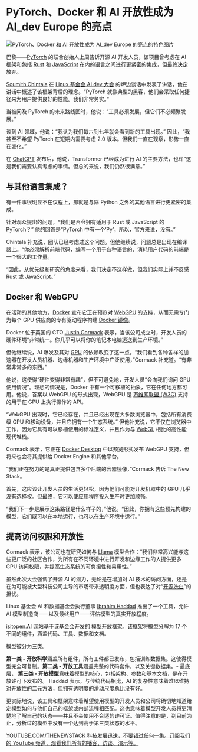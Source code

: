 # PyTorch、Docker 和 AI 开放性成为 AI_dev Europe 的亮点

![PyTorch、Docker 和 AI 开放性成为 AI_dev Europe 的亮点的特色图片](https://cdn.thenewstack.io/media/2024/06/d5cec598-nahrizul-kadri-oasf0qmrwla-unsplash-1024x578.jpg)

巴黎——[PyTorch](https://thenewstack.io/pytorch-takes-ai-ml-back-to-its-research-open-source-roots/) 的联合创始人上周告诉开源 AI 开发人员，该项目曾考虑在 AI 框架和包括 [Rust](https://thenewstack.io/rust-growing-fastest-but-javascript-reigns-supreme/) 和 [JavaScript](https://thenewstack.io/top-10-javascript-libraries-to-use-in-2024/) 在内的语言之间进行更紧密的集成，但最终决定放弃。

[Soumith Chintala](https://www.linkedin.com/in/soumith/) 在 [Linux 基金会 AI dev 大会](https://events.linuxfoundation.org/ai-dev-europe/) 的炉边谈话中发表了讲话，他在讲话中概述了该框架背后的理念。“PyTorch 就像典型的黑客，他们会采取任何捷径来为用户提供良好的性能。我们非常务实。”

当被问及 PyTorch 的未来路线图时，他说：“工具必须发展，但它们不必频繁发展。”

谈到 AI 领域，他说：“我认为我们每六到七年就会看到新的工具出现。” 因此，“我甚至不希望 PyTorch 在短期内需要考虑 2.0 版本。但我们一直在观察，形势一直在变化。”

在 [ChatGPT](https://thenewstack.io/how-ray-a-distributed-ai-framework-helps-power-chatgpt/) 发布后，他说，Transformer 已经成为进行 AI 的主要方法，也许“这是我们需要认真考虑的事情。但总的来说，我们仍然很满意。”

## 与其他语言集成？
有一件事很明显不在议程上，那就是与除 Python 之外的其他语言进行更紧密的集成。

针对观众提出的问题，“我们是否会拥有适用于 Rust 或 JavaScript 的 PyTorch？” 他的回答是“PyTorch 中有一个‘Py’，所以，官方来说，没有。”

Chintala 补充说，团队已经考虑过这个问题。但他继续说，问题总是出现在编译器上。“你必须解析前端代码，编写一个用于各种语言的、消耗用户代码的前端是一个很大的工作量。

“因此，从优先级和研究的角度来看，我们决定不这样做，但我们实际上并不反感 Rust 或 JavaScript。”

## Docker 和 WebGPU
在活动的其他地方，[Docker](https://www.docker.com/?utm_content=inline+mention) 宣布它正在预览对 [WebGPU](https://thenewstack.io/google-talks-web-platform-os-integration-webgpu-and-more/) 的支持，从而无需专门为每个 GPU 供应商的专有驱动程序构建 [Docker 镜像](https://thenewstack.io/the-case-for-environment-specific-docker-images/)。

Docker 位于英国的 CTO [Justin Cormack](https://www.linkedin.com/in/justincormack/?originalSubdomain=uk) 表示，当该公司成立时，开发人员的硬件环境“非常统一。你几乎可以将你的笔记本电脑运送到生产环境。”

但他继续说，AI 爆发及其对 [GPU](https://thenewstack.io/nvidia-gpu-dominance-at-a-crossroads/) 的依赖改变了这一点。“我们看到各种各样的加速器在开发人员机器、边缘机器和生产环境中广泛使用，”Cormack 补充道。“有非常非常多的东西。”

他说，这使得“硬件变得非常有趣”，但不可避免地，开发人员“会向我们询问 GPU 使用情况”。理想的情况是，Docker 中有一个可移植的抽象，它在任何地方都可用。他说，答案以 WebGPU 的形式出现，WebGPU 是 [万维网联盟 (W3C)](https://www.w3.org/) 支持的用于在 GPU 上执行操作的 API。

“WebGPU 出现时，它已经存在，并且已经出现在大多数浏览器中，包括所有消费级 GPU 和移动设备，并且它拥有一个生态系统。” 但他补充说，它不仅在浏览器中工作，因为它具有可以移植使用的标准定义，并且作为与 [WebGL](https://get.webgl.org/) 相比的高性能现代堆栈。

Cormack 表示，它正在 [Docker Desktop](https://thenewstack.io/create-a-development-environment-in-docker-desktop/) 中以预览形式发布 WebGPU 支持，但将来也会将其提供给 Docker Engine 和其他平台。

“我们正在努力的是真正提供包含多个后端的容器镜像，”Cormack 告诉 The New Stack。

首先，这应该让开发人员的生活更轻松，因为他们可能对开发机器中的 GPU 几乎没有选择权。但最终，它可以使应用程序投入生产时更加顺畅。

“我们下一步是展示这条路径是什么样子的，”他说。“因此，你拥有这些预先构建的模型，它们既可以在本地运行，也可以在生产环境中运行。”

## 提高访问权限和开放性
Cormack 表示，该公司也在研究如何与 [Llama](https://thenewstack.io/coding-test-for-llama-3-implementing-json-persistence/) 模型合作：“我们非常高兴能与这些更广泛的社区合作，为所有在不同环境中进行开发和边缘工作的人提供更多 GPU 访问权限，并提高生态系统的可负担性和易用性。”

虽然此次大会强调了开源 AI 的潜力，无论是在增加对 AI 技术的访问方面，还是在为可能被大型科技公司主导的市场带来透明度方面，但也表达了对“[开源洗白](https://thenewstack.io/calls-to-ban-open-source-are-misguided-and-dangerous/)”的担忧。

Linux 基金会 AI 和数据基金会执行董事 [Ibrahim Haddad](https://www.linkedin.com/in/ibrahimhaddad/) 推出了一个工具，允许 AI 模型制造商——以及最终用户——评估模型的真实开放程度。

[isitopen.AI](https://isitopen.ai/) 网站基于该基金会开发的 [模型开放框架](https://arxiv.org/abs/2403.13784?ref=thestack.technology)。该框架将模型分解为 17 个不同的组件，涵盖代码、工具、数据和文档。

模型被分为三类。

**第一类 - 开放科学**涵盖所有组件，所有工件都已发布，包括训练数据集。这使得模型完全可复制。**第二类 - 开放工具**涵盖完整的代码套件，以及关键数据集。- 最底层，
**第三类 - 开放模型**意味着模型的核心，包括架构、参数和基本文档，是在开放许可下发布的。
Haddad 表示，与传统代码相比，AI 的复杂性意味着难以维持对开放性的二元方法，但拥有透明度的滑动尺度总比没有好。

更实际地说，该工具和框架意味着希望使用模型的开发人员和公司将确切地知道给定模型如何与他们自己的框架或内部流程相匹配。这也意味着模型开发人员将更清楚地了解自己的状态——并且不会使用不合适的许可证。值得注意的是，到目前为止，分析过的模型中没有一个达到高于第三类状态的水平。

[YOUTUBE.COM/THENEWSTACK
科技发展迅速，不要错过任何一集。订阅我们的 YouTube
频道，观看我们所有的播客、访谈、演示等。
](https://youtube.com/thenewstack?sub_confirmation=1)